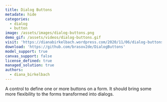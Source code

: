```yaml
---
title: Dialog Buttons
metadate: hide
categories:
  - dialog
  - button
image: /assets/images/dialog-buttons.png
demo_gif: /assets/videos/dialog-buttons.gif
visit: 'https://dianabirkelbach.wordpress.com/2020/11/06/dialog-buttons-pcf/'
download: 'https://github.com/brasov2de/DialogButtons'
model_support: true
canvas_support: false
license_defined: true
managed_solution: true
authors:
  - diana_birkelbach
---
```

A control to define one or more buttons on a form. It should bring some more flexibility to the forms transformed into dialogs.
